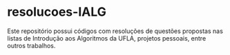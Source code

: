 # resolucoes-IALG
 
Este repositório possui códigos com resoluções de questões propostas nas listas de Introdução aos Algoritmos da UFLA, projetos pessoais, entre outros trabalhos.
